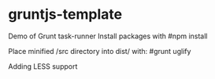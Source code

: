 # gruntjs-template
Demo of Grunt task-runner
Install packages with 
#npm install

Place minified /src directory into dist/ with:
#grunt uglify

Adding LESS support
